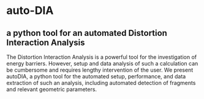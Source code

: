 # auto-DIA

## a python tool for an automated Distortion Interaction Analysis

The Distortion Interaction Analysis is a powerful tool for the investigation of energy barriers. However, setup and data analysis of such a calculation can be cumbersome and requires lengthy intervention of the user. We present autoDIA, a python tool for the automated setup, performance, and data extraction of such an analysis, including automated detection of fragments and relevant geometric parameters.

